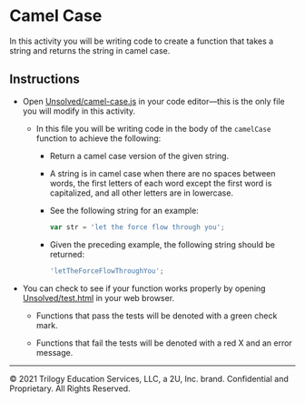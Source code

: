 # Camel Case

In this activity you will be writing code to create a function that takes a string and returns the string in camel case.

## Instructions

- Open [Unsolved/camel-case.js](Unsolved/camel-case.js) in your code editor&mdash;this is the only file you will modify in this activity.

  - In this file you will be writing code in the body of the `camelCase` function to achieve the following:

    - Return a camel case version of the given string.

    - A string is in camel case when there are no spaces between words, the first letters of each word except the first word is capitalized, and all other letters are in lowercase.

    - See the following string for an example:

      ```js
      var str = 'let the force flow through you';
      ```

    - Given the preceding example, the following string should be returned:

      ```js
      'letTheForceFlowThroughYou';
      ```

- You can check to see if your function works properly by opening [Unsolved/test.html](Unsolved/test.html) in your web browser.

  - Functions that pass the tests will be denoted with a green check mark.

  - Functions that fail the tests will be denoted with a red X and an error message.

---

© 2021 Trilogy Education Services, LLC, a 2U, Inc. brand. Confidential and Proprietary. All Rights Reserved.
